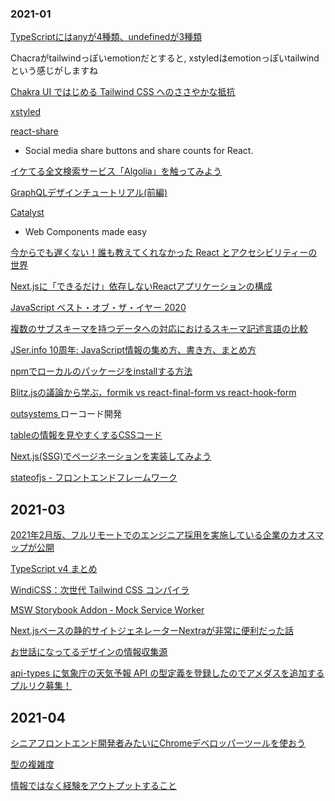 ### 2021-01

[ TypeScriptにはanyが4種類、undefinedが3種類 ]( https://zenn.dev/qnighy/articles/64145f6ff849e5 )

Chacraがtailwindっぽいemotionだとすると, xstyledはemotionっぽいtailwindという感じがしますね

[ Chakra UI ではじめる Tailwind CSS へのささやかな抵抗 ]( https://speakerdeck.com/line_developers/modest-resistance-to-tailwind-css-starting-with-chakra-ui )

[ xstyled ]( https://xstyled.dev/ )

[ react-share ]( https://github.com/nygardk/react-share)
  - Social media share buttons and share counts for React.

[ イケてる全文検索サービス「Algolia」を触ってみよう ]( https://qiita.com/tschy/items/eefbb3a0dc60cd11ab9a )

[ GraphQLデザインチュートリアル(前編) ]( https://qiita.com/hitochan777/items/04c16ca770f7b3a84af5 )

[ Catalyst ]( https://github.com/github/Catalyst )
  - Web Components made easy

[ 今からでも遅くない！誰も教えてくれなかった React とアクセシビリティーの世界 ]( https://zenn.dev/neet/articles/8b4d8d42fb2a5e )

[ Next.jsに「できるだけ」依存しないReactアプリケーションの構成 ]( https://zenn.dev/panda_program/articles/nextjs-architecture )

[ JavaScript ベスト・オブ・ザ・イヤー 2020 ]( https://qiita.com/rana_kualu/items/e8a0f8f5589ff082539d )

[ 複数のサブスキーマを持つデータへの対応におけるスキーマ記述言語の比較 ]( https://eng-blog.iij.ad.jp/archives/6813 )

[ JSer.info 10周年: JavaScript情報の集め方、書き方、まとめ方 ]( https://jser.info/2021/01/16/jser-10th/ )

[ npmでローカルのパッケージをinstallする方法 ]( https://qiita.com/suin/items/c9c342f557bd885dbe06 )

[ Blitz.jsの議論から学ぶ，formik vs react-final-form vs react-hook-form ]( https://qiita.com/marin_a__/items/eee408c5e99d5b53416e )


[ outsystems ]( https://www.outsystems.com/ja-jp/ )
ローコード開発

[ tableの情報を見やすくするCSSコード ]( https://twitter.com/pulpxstyle/status/1356392459291398144 )

[ Next.js(SSG)でページネーションを実装してみよう ]( https://blog.microcms.io/next-pagination/ )

[ stateofjs - フロントエンドフレームワーク]( https://2020.stateofjs.com/ja-JP/technologies/front-end-frameworks/ )

## 2021-03

[ 2021年2月版、フルリモートでのエンジニア採用を実施している企業のカオスマップが公開 ]( https://codezine.jp/article/detail/13736 )

[ TypeScript v4 まとめ ]( https://zenn.dev/smish0000/articles/8da1f46aa4465f )

[ WindiCSS：次世代 Tailwind CSS コンパイラ ]( https://zenn.dev/hannoeru/articles/ce1a88a08b8dc4 )

[ MSW Storybook Addon ‐ Mock Service Worker ]( https://storybook.js.org/addons/msw-storybook-addon )

[ Next.jsベースの静的サイトジェネレーターNextraが非常に便利だった話 ]( https://zenn.dev/steelydylan/articles/what-is-nextra )

[ お世話になってるデザインの情報収集源 ]( https://catnose99.com/example-design/ )

[ api-types に気象庁の天気予報 API の型定義を登録したのでアメダスを追加するプルリク募集！ ]( https://zenn.dev/solufa/articles/how-to-publish-api-types )

## 2021-04

[ シニアフロントエンド開発者みたいにChromeデベロッパーツールを使おう ]( https://qiita.com/baby-degu/items/6f367b61d245d5bc217b )

[ 型の複雑度 ]( https://zenn.dev/jkugiya/articles/84d3f590e7ee23 )

[ 情報ではなく経験をアウトプットすること ]( https://lacolaco.hatenablog.com/entry/2021/03/08/100228?_ga=2.38197987.197228688.1617442211-150436382.1616814097 )
[  ](  )
[  ](  )
[  ](  )
[  ](  )
[  ](  )
[  ](  )
[  ](  )
[  ](  )
[  ](  )


